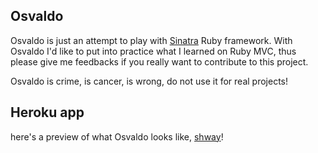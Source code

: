 ## Osvaldo

Osvaldo is just an attempt to play with [Sinatra](https://github.com/sinatra/) Ruby framework. With Osvaldo I'd like to put into practice what I learned on Ruby MVC, thus please give me feedbacks if you really want to contribute to this project.

Osvaldo is crime, is cancer, is wrong, do not use it for real projects!

## Heroku app

here's a preview of what Osvaldo looks like, [shway](http://osvaldo.herokuapp.com)!